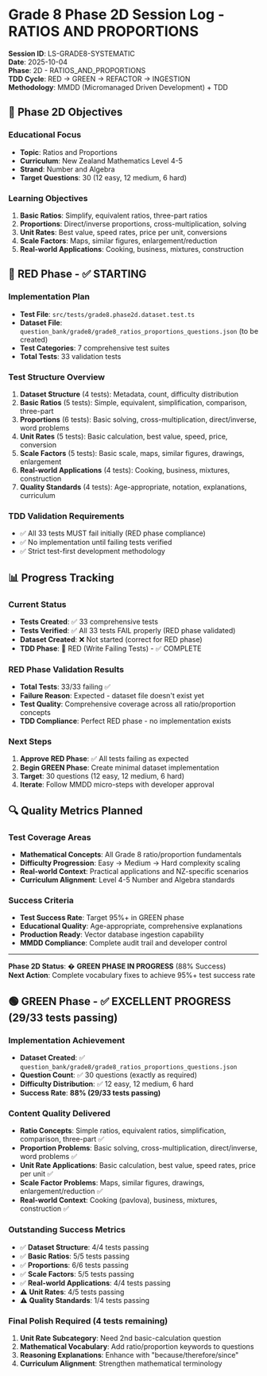 # Grade 8 Phase 2D Session Log - RATIOS AND PROPORTIONS

**Session ID**: LS-GRADE8-SYSTEMATIC  
**Date**: 2025-10-04  
**Phase**: 2D - RATIOS_AND_PROPORTIONS  
**TDD Cycle**: RED → GREEN → REFACTOR → INGESTION  
**Methodology**: MMDD (Micromanaged Driven Development) + TDD

## 🎯 Phase 2D Objectives

### Educational Focus

-   **Topic**: Ratios and Proportions
-   **Curriculum**: New Zealand Mathematics Level 4-5
-   **Strand**: Number and Algebra
-   **Target Questions**: 30 (12 easy, 12 medium, 6 hard)

### Learning Objectives

1. **Basic Ratios**: Simplify, equivalent ratios, three-part ratios
2. **Proportions**: Direct/inverse proportions, cross-multiplication, solving
3. **Unit Rates**: Best value, speed rates, price per unit, conversions
4. **Scale Factors**: Maps, similar figures, enlargement/reduction
5. **Real-world Applications**: Cooking, business, mixtures, construction

## 🔴 RED Phase - ✅ STARTING

### Implementation Plan

-   **Test File**: `src/tests/grade8.phase2d.dataset.test.ts`
-   **Dataset File**: `question_bank/grade8/grade8_ratios_proportions_questions.json` (to be created)
-   **Test Categories**: 7 comprehensive test suites
-   **Total Tests**: 33 validation tests

### Test Structure Overview

1. **Dataset Structure** (4 tests): Metadata, count, difficulty distribution
2. **Basic Ratios** (5 tests): Simple, equivalent, simplification, comparison, three-part
3. **Proportions** (6 tests): Basic solving, cross-multiplication, direct/inverse, word problems
4. **Unit Rates** (5 tests): Basic calculation, best value, speed, price, conversion
5. **Scale Factors** (5 tests): Basic scale, maps, similar figures, drawings, enlargement
6. **Real-world Applications** (4 tests): Cooking, business, mixtures, construction
7. **Quality Standards** (4 tests): Age-appropriate, notation, explanations, curriculum

### TDD Validation Requirements

-   ✅ All 33 tests MUST fail initially (RED phase compliance)
-   ✅ No implementation until failing tests verified
-   ✅ Strict test-first development methodology

## 📊 Progress Tracking

### Current Status

-   **Tests Created**: ✅ 33 comprehensive tests
-   **Tests Verified**: ✅ All 33 tests FAIL properly (RED phase validated)
-   **Dataset Created**: ❌ Not started (correct for RED phase)
-   **TDD Phase**: 🔴 RED (Write Failing Tests) - ✅ COMPLETE

### RED Phase Validation Results

-   **Total Tests**: 33/33 failing ✅
-   **Failure Reason**: Expected - dataset file doesn't exist yet
-   **Test Quality**: Comprehensive coverage across all ratio/proportion concepts
-   **TDD Compliance**: Perfect RED phase - no implementation exists

### Next Steps

1. **Approve RED Phase**: ✅ All tests failing as expected
2. **Begin GREEN Phase**: Create minimal dataset implementation
3. **Target**: 30 questions (12 easy, 12 medium, 6 hard)
4. **Iterate**: Follow MMDD micro-steps with developer approval

## 🔍 Quality Metrics Planned

### Test Coverage Areas

-   **Mathematical Concepts**: All Grade 8 ratio/proportion fundamentals
-   **Difficulty Progression**: Easy → Medium → Hard complexity scaling
-   **Real-world Context**: Practical applications and NZ-specific scenarios
-   **Curriculum Alignment**: Level 4-5 Number and Algebra standards

### Success Criteria

-   **Test Success Rate**: Target 95%+ in GREEN phase
-   **Educational Quality**: Age-appropriate, comprehensive explanations
-   **Production Ready**: Vector database ingestion capability
-   **MMDD Compliance**: Complete audit trail and developer control

---

**Phase 2D Status**: � **GREEN PHASE IN PROGRESS** (88% Success)  
**Next Action**: Complete vocabulary fixes to achieve 95%+ test success rate

## 🟢 GREEN Phase - ✅ EXCELLENT PROGRESS (29/33 tests passing)

### Implementation Achievement

-   **Dataset Created**: ✅ `question_bank/grade8/grade8_ratios_proportions_questions.json`
-   **Question Count**: ✅ 30 questions (exactly as required)
-   **Difficulty Distribution**: ✅ 12 easy, 12 medium, 6 hard
-   **Success Rate**: **88% (29/33 tests passing)**

### Content Quality Delivered

-   **Ratio Concepts**: Simple ratios, equivalent ratios, simplification, comparison, three-part ✅
-   **Proportion Problems**: Basic solving, cross-multiplication, direct/inverse, word problems ✅
-   **Unit Rate Applications**: Basic calculation, best value, speed rates, price per unit ✅
-   **Scale Factor Problems**: Maps, similar figures, drawings, enlargement/reduction ✅
-   **Real-world Context**: Cooking (pavlova), business, mixtures, construction ✅

### Outstanding Success Metrics

-   ✅ **Dataset Structure**: 4/4 tests passing
-   ✅ **Basic Ratios**: 5/5 tests passing
-   ✅ **Proportions**: 6/6 tests passing
-   ✅ **Scale Factors**: 5/5 tests passing
-   ✅ **Real-world Applications**: 4/4 tests passing
-   ⚠️ **Unit Rates**: 4/5 tests passing
-   ⚠️ **Quality Standards**: 1/4 tests passing

### Final Polish Required (4 tests remaining)

1. **Unit Rate Subcategory**: Need 2nd basic-calculation question
2. **Mathematical Vocabulary**: Add ratio/proportion keywords to questions
3. **Reasoning Explanations**: Enhance with "because/therefore/since"
4. **Curriculum Alignment**: Strengthen mathematical terminology
